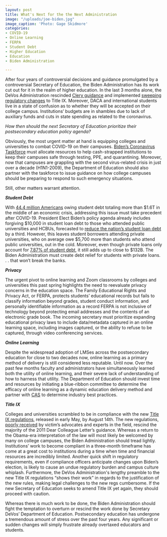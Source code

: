 ```yaml
---
layout: post
title: What's Next for the the Next Administration
image: "/uploads/joe-biden.jpg"
image_caption: 'Photo: Gage Skidmore'
categories:
- COVID-19
- Online Learning
- FERPA
- Student Debt
- Higher Education
- Education
- Biden Administration

---
```

After four years of controversial decisions and guidance promulgated by a controversial Secretary of Education, the Biden Administration has its work cut out for it in the realm of higher education. In the last 3 months alone, the DeVos Administration rescinded [Clery guidance](https://ifap.ed.gov/electronic-announcements/100920RescissionReplace2016HandbookForCampusSafetySecurityReporting) and implemented [sweeping regulatory changes](https://www.ed.gov/news/press-releases/us-department-education-launches-new-title-ix-resources-students-institutions-historic-new-rule-takes-effect) to Title IX. Moreover, DACA and international students live in a state of confusion as to whether they will be accepted on their college campus. Institutions’ budgets are in shambles due to lack of auxiliary funds and cuts in state spending as related to the coronavirus.

_How then should the next Secretary of Education prioritize their postsecondary education policy agenda?_

Obviously, the most urgent matter at hand is equipping colleges and universities to combat COVID-19 on their campuses. [Biden’s Coronavirus Taskforce](https://www.washingtonpost.com/health/2020/11/09/biden-coronavirus-task-force/) must allocate resources to help cash-strapped institutions to keep their campuses safe through testing, PPE, and quarantining. Moreover, now that campuses are grappling with the second virus-related crisis in just over a decade (H1N1-2009), the Department of Education should also partner with the taskforce to issue guidance on how college campuses should be preparing to respond to such emergency situations.

Still, other matters warrant attention.

**_Student Debt_**

With [44.4 million Americans](https://studentloanhero.com/student-loan-debt-statistics/) owing student debt totaling more than $1.6T in the middle of an economic crisis, addressing this issue must take precedent after COVID-19. President Elect Biden’s policy agenda already includes forgiving $10,000 in student loan debt to those who attended public universities and HCBUs, forecasted to [reduce the nation’s student loan debt](https://www.cnbc.com/2020/11/09/student-loan-forgiveness-could-become-a-reality-with-biden-in-office-.html) by a third. However, this leaves student borrowers attending private universities, who on average owe $5,700 more than students who attend public universities, out in the cold. Moreover, even though private loans only account for [7.87% of student debt](https://www.nerdwallet.com/article/loans/student-loans/student-loan-debt#average-student-loan-debt), it still adds up to close to $132B. The Biden Administration must create debt relief for students with private loans. . . that won’t break the banks.

**_Privacy_**

The urgent pivot to online learning and Zoom classrooms by colleges and universities this past spring highlights the need to reevaluate privacy concerns in the education space. The Family Educational Rights and Privacy Act, or FERPA, protects students’ educational records but fails to classify information beyond grades, student conduct information, and personally identifiable information as a record FERPA is not inclusive of technology beyond protecting email addresses and the contents of an electronic grade book. The incoming secretary must prioritize expanding educational privacy laws to include data/metadata captured in an online learning space, including images captured, or the ability to refuse to be captured, through video conferencing services.

**_Online Learning_**

Despite the widespread adoption of LMSes across the postsecondary education for close to two decades now, online learning as a primary method of delivery is still considered less reputable. Until now. Over the past few months faculty and administrators have simultaneously learned both the utility of online learning, and their severe lack of understanding of how to harness that utility. The Department of Education should invest time and resources by initiating a blue-ribbon committee to determine the efficacy of online learning as a dynamic education delivery method and partner with [CAS](https://www.cas.edu/) to determine industry best practices.

**_Title IX_**

Colleges and universities scrambled to be in compliance with the new [Title IX regulations](https://www.ed.gov/news/press-releases/us-department-education-launches-new-title-ix-resources-students-institutions-historic-new-rule-takes-effect), released in early May, by August 14th. The new regulations, [poorly received](https://www.insidehighered.com/news/2020/05/07/education-department-releases-final-title-ix-regulations) by victim’s advocates and experts in the field, rescind the majority of the 2011 Dear Colleague Letter’s guidance. Whereas a return to the Obama-era interpretation of the law will most likely be welcomed by many on college campuses, the Biden Administration should tread lightly. Institutions’ work to become compliant in a three-month timeframe has come at a great cost to institutions during a time when time and financial resources are incredibly limited. Another quick shift in regulatory requirements, even if compliance officers anticipate changes upon Biden’s election, is likely to cause an undue regulatory burden and campus culture whiplash. Furthermore, the DeVos Administration's lengthy preamble to the new Title IX regulations “shows their work” in regards to the justification of the new rules, making legal challenges to the new regs cumbersome. If the new Secretary of Education seeks to amend Title IX yet again, they should proceed with caution.

Whereas there is much work to be done, the Biden Administration should fight the temptation to overturn or rescind the work done by Secretary DeVos’ Department of Education. Postsecondary education has undergone a tremendous amount of stress over the past four years. Any significant or sudden changes will simply frustrate already overtaxed educators and students.